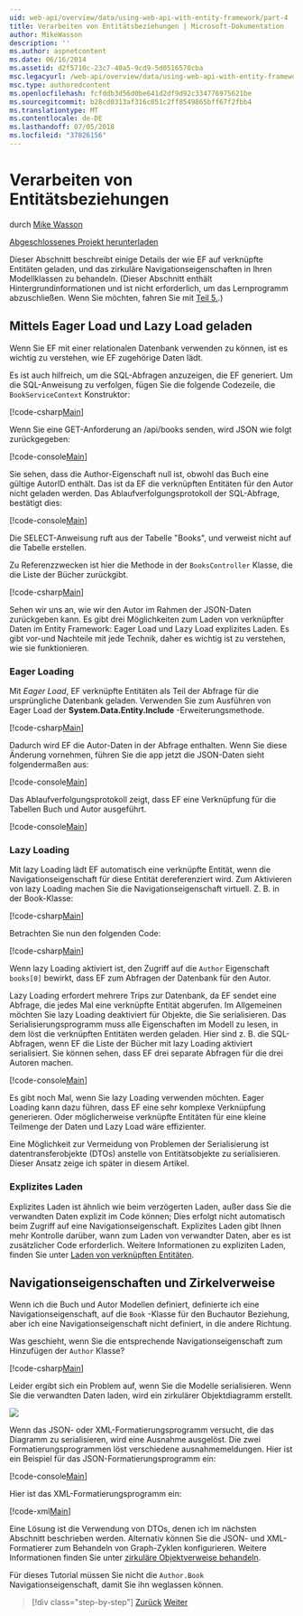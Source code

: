 ```yaml
---
uid: web-api/overview/data/using-web-api-with-entity-framework/part-4
title: Verarbeiten von Entitätsbeziehungen | Microsoft-Dokumentation
author: MikeWasson
description: ''
ms.author: aspnetcontent
ms.date: 06/16/2014
ms.assetid: d2f5710c-23c7-40a5-9cd9-5d0516570cba
msc.legacyurl: /web-api/overview/data/using-web-api-with-entity-framework/part-4
msc.type: authoredcontent
ms.openlocfilehash: fcfddb3d56d0be641d2df9d92c334776975621be
ms.sourcegitcommit: b28cd0313af316c051c2ff8549865bff67f2fbb4
ms.translationtype: MT
ms.contentlocale: de-DE
ms.lasthandoff: 07/05/2018
ms.locfileid: "37826156"
---
```

<a name="handling-entity-relations"></a>Verarbeiten von Entitätsbeziehungen
====================
durch [Mike Wasson](https://github.com/MikeWasson)

[Abgeschlossenes Projekt herunterladen](https://github.com/MikeWasson/BookService)

Dieser Abschnitt beschreibt einige Details der wie EF auf verknüpfte Entitäten geladen, und das zirkuläre Navigationseigenschaften in Ihren Modellklassen zu behandeln. (Dieser Abschnitt enthält Hintergrundinformationen und ist nicht erforderlich, um das Lernprogramm abzuschließen. Wenn Sie möchten, fahren Sie mit [Teil 5.](part-5.md).)

## <a name="eager-loading-versus-lazy-loading"></a>Mittels Eager Load und Lazy Load geladen

Wenn Sie EF mit einer relationalen Datenbank verwenden zu können, ist es wichtig zu verstehen, wie EF zugehörige Daten lädt.

Es ist auch hilfreich, um die SQL-Abfragen anzuzeigen, die EF generiert. Um die SQL-Anweisung zu verfolgen, fügen Sie die folgende Codezeile, die `BookServiceContext` Konstruktor:

[!code-csharp[Main](part-4/samples/sample1.cs)]

Wenn Sie eine GET-Anforderung an /api/books senden, wird JSON wie folgt zurückgegeben:

[!code-console[Main](part-4/samples/sample2.cmd)]

Sie sehen, dass die Author-Eigenschaft null ist, obwohl das Buch eine gültige AutorID enthält. Das ist da EF die verknüpften Entitäten für den Autor nicht geladen werden. Das Ablaufverfolgungsprotokoll der SQL-Abfrage, bestätigt dies:

[!code-console[Main](part-4/samples/sample3.sql)]

Die SELECT-Anweisung ruft aus der Tabelle "Books", und verweist nicht auf die Tabelle erstellen.

Zu Referenzzwecken ist hier die Methode in der `BooksController` Klasse, die die Liste der Bücher zurückgibt.

[!code-csharp[Main](part-4/samples/sample4.cs)]

Sehen wir uns an, wie wir den Autor im Rahmen der JSON-Daten zurückgeben kann. Es gibt drei Möglichkeiten zum Laden von verknüpfter Daten im Entity Framework: Eager Load und Lazy Load explizites Laden. Es gibt vor-und Nachteile mit jede Technik, daher es wichtig ist zu verstehen, wie sie funktionieren.

### <a name="eager-loading"></a>Eager Loading

Mit *Eager Load*, EF verknüpfte Entitäten als Teil der Abfrage für die ursprüngliche Datenbank geladen. Verwenden Sie zum Ausführen von Eager Load der **System.Data.Entity.Include** -Erweiterungsmethode.

[!code-csharp[Main](part-4/samples/sample5.cs)]

Dadurch wird EF die Autor-Daten in der Abfrage enthalten. Wenn Sie diese Änderung vornehmen, führen Sie die app jetzt die JSON-Daten sieht folgendermaßen aus:

[!code-console[Main](part-4/samples/sample6.cmd)]

Das Ablaufverfolgungsprotokoll zeigt, dass EF eine Verknüpfung für die Tabellen Buch und Autor ausgeführt.

[!code-console[Main](part-4/samples/sample7.cmd)]

### <a name="lazy-loading"></a>Lazy Loading

Mit lazy Loading lädt EF automatisch eine verknüpfte Entität, wenn die Navigationseigenschaft für diese Entität dereferenziert wird. Zum Aktivieren von lazy Loading machen Sie die Navigationseigenschaft virtuell. Z. B. in der Book-Klasse:

[!code-csharp[Main](part-4/samples/sample8.cs?highlight=6)]

Betrachten Sie nun den folgenden Code:

[!code-csharp[Main](part-4/samples/sample9.cs)]

Wenn lazy Loading aktiviert ist, den Zugriff auf die `Author` Eigenschaft `books[0]` bewirkt, dass EF zum Abfragen der Datenbank für den Autor.

Lazy Loading erfordert mehrere Trips zur Datenbank, da EF sendet eine Abfrage, die jedes Mal eine verknüpfte Entität abgerufen. Im Allgemeinen möchten Sie lazy Loading deaktiviert für Objekte, die Sie serialisieren. Das Serialisierungsprogramm muss alle Eigenschaften im Modell zu lesen, in dem löst die verknüpften Entitäten werden geladen. Hier sind z. B. die SQL-Abfragen, wenn EF die Liste der Bücher mit lazy Loading aktiviert serialisiert. Sie können sehen, dass EF drei separate Abfragen für die drei Autoren machen.

[!code-console[Main](part-4/samples/sample10.sql)]

Es gibt noch Mal, wenn Sie lazy Loading verwenden möchten. Eager Loading kann dazu führen, dass EF eine sehr komplexe Verknüpfung generieren. Oder möglicherweise verknüpfte Entitäten für eine kleine Teilmenge der Daten und Lazy Load wäre effizienter.

Eine Möglichkeit zur Vermeidung von Problemen der Serialisierung ist datentransferobjekte (DTOs) anstelle von Entitätsobjekte zu serialisieren. Dieser Ansatz zeige ich später in diesem Artikel.

### <a name="explicit-loading"></a>Explizites Laden

Explizites Laden ist ähnlich wie beim verzögerten Laden, außer dass Sie die verwandten Daten explizit im Code können; Dies erfolgt nicht automatisch beim Zugriff auf eine Navigationseigenschaft. Explizites Laden gibt Ihnen mehr Kontrolle darüber, wann zum Laden von verwandter Daten, aber es ist zusätzlicher Code erforderlich. Weitere Informationen zu expliziten Laden, finden Sie unter [Laden von verknüpften Entitäten](https://msdn.microsoft.com/data/jj574232#explicit).

## <a name="navigation-properties-and-circular-references"></a>Navigationseigenschaften und Zirkelverweise

Wenn ich die Buch und Autor Modellen definiert, definierte ich eine Navigationseigenschaft, auf die `Book` -Klasse für den Buchautor Beziehung, aber ich eine Navigationseigenschaft nicht definiert, in die andere Richtung.

Was geschieht, wenn Sie die entsprechende Navigationseigenschaft zum Hinzufügen der `Author` Klasse?

[!code-csharp[Main](part-4/samples/sample11.cs?highlight=7)]

Leider ergibt sich ein Problem auf, wenn Sie die Modelle serialisieren. Wenn Sie die verwandten Daten laden, wird ein zirkulärer Objektdiagramm erstellt.

![](part-4/_static/image1.png)

Wenn das JSON- oder XML-Formatierungsprogramm versucht, die das Diagramm zu serialisieren, wird eine Ausnahme ausgelöst. Die zwei Formatierungsprogrammen löst verschiedene ausnahmemeldungen. Hier ist ein Beispiel für das JSON-Formatierungsprogramm ein:

[!code-console[Main](part-4/samples/sample12.cmd)]

Hier ist das XML-Formatierungsprogramm ein:

[!code-xml[Main](part-4/samples/sample13.xml)]

Eine Lösung ist die Verwendung von DTOs, denen ich im nächsten Abschnitt beschrieben werden. Alternativ können Sie die JSON- und XML-Formatierer zum Behandeln von Graph-Zyklen konfigurieren. Weitere Informationen finden Sie unter [zirkuläre Objektverweise behandeln](../../formats-and-model-binding/json-and-xml-serialization.md#handling_circular_object_references).

Für dieses Tutorial müssen Sie nicht die `Author.Book` Navigationseigenschaft, damit Sie ihn weglassen können.

> [!div class="step-by-step"]
> [Zurück](part-3.md)
> [Weiter](part-5.md)
